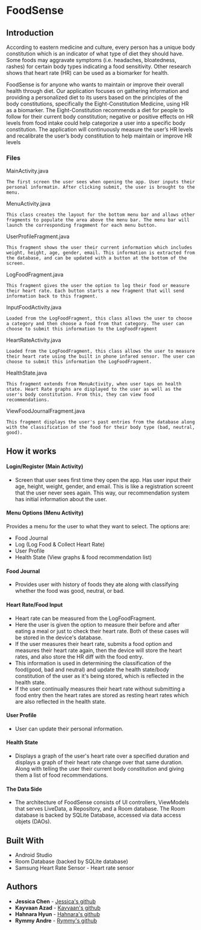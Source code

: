 # FoodSense

## Introduction
According to eastern medicine and culture, every person has a unique body constitution which is an indicator of what type of diet they should have. Some foods may aggravate symptoms (i.e. headaches, bloatedness, rashes) for certain body types indicating a food sensitivity. Other research shows that heart rate (HR) can be used as a biomarker for health. 

FoodSense is for anyone who wants to maintain or improve their overall health through diet. Our application focuses on gathering information and providing a personalized diet to its users based on the principles of the body constitutions, specifically the Eight-Constitution Medicine, using HR as a biomarker. The Eight-Constitution recommends a diet for people to follow for their current body constitution; negative or positive effects on HR levels from food intake could help categorize a user into a specific body constitution. The application will continuously measure the user’s HR levels and recalibrate the user’s body constitution to help maintain or improve HR levels

### Files
MainActivity.java
```
The first screen the user sees when opening the app. User inputs their personal informatin. After clicking submit, the user is brought to the menu.
```

MenuActivity.java
```
This class creates the layout for the bottom menu bar and allows other fragments to populate the area above the menu bar. The menu bar will launch the corresponding fragmment for each menu button.
```
UserProfileFragment.java
```
This fragment shows the user their current information which includes weight, height, age, gender, email. This information is extracted from the database, and can be updated with a button at the bottom of the screen.
```
LogFoodFragment.java
```
This fragment gives the user the option to log their food or measure their heart rate. Each button starts a new fragment that will send information back to this fragment.
```
InputFoodActivity.java
```
Loaded from the LogFoodFragment, this class allows the user to choose a category and then choose a food from that category. The user can choose to submit this information to the LogFoodFragment
```
HeartRateActivity.java
```
Loaded from the LogFoodFragment, this class allows the user to measure their heart rate using the built in phone infared sensor. The user can choose to submit this information the LogFoodFragment.
```
HealthState.java
```
This fragment extends from MenuActivity, when user taps on health state. Heart Rate graphs are displayed to the user as well as the user's body constitution. From this, they can view food recommendations.
```
ViewFoodJournalFragment.java
```
This fragment displays the user's past entries from the database along with the classification of the food for their body type (bad, neutral, good). 
```

## How it works

#### Login/Register (Main Activity)
* Screen that user sees first time they open the app. Has user input their age, height, weight, gender, and email. This is like a registration screent that the user never sees again. This way, our recommendation system has initial information about the user.

#### Menu Options (Menu Activity)
Provides a menu for the user to what they want to select. The options are: 
* Food Journal
* Log (Log Food & Collect Heart Rate)
* User Profile
* Health State (View graphs & food recommendation list)

#### Food Journal
* Provides user with history of foods they ate along with classifying whether the food was good, neutral, or bad. 

#### Heart Rate/Food Input

* Heart rate can be measured from the LogFoodFragment. 
* Here the user is given the option to measure their before and after eating a meal or just to check their heart rate. Both of these cases will be stored in the device's database. 
* If the user measures their heart rate, submits a food option and measures their heart rate again, then the device will store the heart rates, and also store the HR diff with the food entry. 
* This information is used in determining the classification of the food(good, bad and neutral) and update the health state/body constitution of the user as it's being stored, which is reflected in the health state. 
* If the user continually measures their heart rate without submitting a food entry then the heart rates are stored as resting heart rates which are also reflected in the health state.


#### User Profile
* User can update their personal information.

#### Health State
* Displays a graph of the user's heart rate over a specified duration and displays a graph of their heart rate change over that same duration. Along with telling the user their current body constitution and giving them a list of food recommendations.

#### The Data Side
* The architecture of FoodSense consists of UI controllers, ViewModels that serves LiveData, a Repository, and a Room database. The Room database is backed by SQLite Database, accessed via data access objets (DAOs).


## Built With

* Android Studio 
* Room Database (backed by SQLite database)
* Samsung Heart Rate Sensor - Heart rate sensor

## Authors

* **Jessica Chen** - [Jessica's github](https://github.com/chenjessica1920)
* **Kayvaan Azad** - [Kavyaan's github](https://github.com/kazad123)
* **Hahnara Hyun** - [Hahnara's github](https://github.com/hahnarahyun)
* **Rymmy Andre** - [Rymmy's github](https://github.com/randre0)

